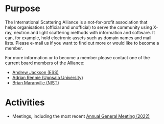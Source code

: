 # Purpose

The International Scattering Alliance is a not-for-profit association that helps organisations (official and unofficial) to serve the community using X-ray, neutron and light scattering methods with information and software. It can, for example, hold electronic assets such as domain names and mail lists. Please e-mail us if you want to find out more or would like to become a member.

For more information or to become a member please contact one of the current board members of the Alliance:
* [Andrew Jackson (ESS)](mailto:andrew.jackson@ess.eu)
* [Adrian Rennie (Uppsala University)](mailto:adrian.rennie@kemi.uu.se)
* [Brian Maranville (NIST)](mailto:brian.maranville@nist.gov)

# Activities
* Meetings, including the most recent [Annual General Meeting (2022)](meetings/AGM_2022)
